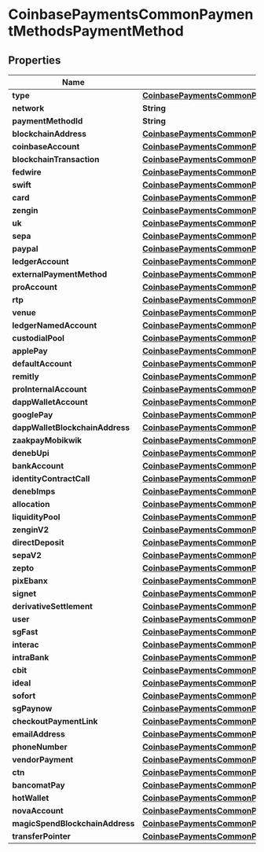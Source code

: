 
# CoinbasePaymentsCommonPaymentMethodsPaymentMethod

## Properties
Name | Type | Description | Notes
------------ | ------------- | ------------- | -------------
**type** | [**CoinbasePaymentsCommonPaymentMethodsPaymentMethodType**](CoinbasePaymentsCommonPaymentMethodsPaymentMethodType.md) |  |  [optional]
**network** | **String** |  |  [optional]
**paymentMethodId** | **String** |  |  [optional]
**blockchainAddress** | [**CoinbasePaymentsCommonPaymentMethodsBlockchainAddress**](CoinbasePaymentsCommonPaymentMethodsBlockchainAddress.md) |  |  [optional]
**coinbaseAccount** | [**CoinbasePaymentsCommonPaymentMethodsCoinbaseAccount**](CoinbasePaymentsCommonPaymentMethodsCoinbaseAccount.md) |  |  [optional]
**blockchainTransaction** | [**CoinbasePaymentsCommonPaymentMethodsBlockchainTransaction**](CoinbasePaymentsCommonPaymentMethodsBlockchainTransaction.md) |  |  [optional]
**fedwire** | [**CoinbasePaymentsCommonPaymentMethodsFedwire**](CoinbasePaymentsCommonPaymentMethodsFedwire.md) |  |  [optional]
**swift** | [**CoinbasePaymentsCommonPaymentMethodsSwift**](CoinbasePaymentsCommonPaymentMethodsSwift.md) |  |  [optional]
**card** | [**CoinbasePaymentsCommonPaymentMethodsCard**](CoinbasePaymentsCommonPaymentMethodsCard.md) |  |  [optional]
**zengin** | [**CoinbasePaymentsCommonPaymentMethodsZengin**](CoinbasePaymentsCommonPaymentMethodsZengin.md) |  |  [optional]
**uk** | [**CoinbasePaymentsCommonPaymentMethodsUk**](CoinbasePaymentsCommonPaymentMethodsUk.md) |  |  [optional]
**sepa** | [**CoinbasePaymentsCommonPaymentMethodsSepa**](CoinbasePaymentsCommonPaymentMethodsSepa.md) |  |  [optional]
**paypal** | [**CoinbasePaymentsCommonPaymentMethodsPaypal**](CoinbasePaymentsCommonPaymentMethodsPaypal.md) |  |  [optional]
**ledgerAccount** | [**CoinbasePaymentsCommonPaymentMethodsLedgerAccount**](CoinbasePaymentsCommonPaymentMethodsLedgerAccount.md) |  |  [optional]
**externalPaymentMethod** | [**CoinbasePaymentsCommonPaymentMethodsExternalPaymentMethod**](CoinbasePaymentsCommonPaymentMethodsExternalPaymentMethod.md) |  |  [optional]
**proAccount** | [**CoinbasePaymentsCommonPaymentMethodsProAccount**](CoinbasePaymentsCommonPaymentMethodsProAccount.md) |  |  [optional]
**rtp** | [**CoinbasePaymentsCommonPaymentMethodsRtp**](CoinbasePaymentsCommonPaymentMethodsRtp.md) |  |  [optional]
**venue** | [**CoinbasePaymentsCommonPaymentMethodsVenue**](CoinbasePaymentsCommonPaymentMethodsVenue.md) |  |  [optional]
**ledgerNamedAccount** | [**CoinbasePaymentsCommonPaymentMethodsLedgerNamedAccount**](CoinbasePaymentsCommonPaymentMethodsLedgerNamedAccount.md) |  |  [optional]
**custodialPool** | [**CoinbasePaymentsCommonPaymentMethodsCustodialPool**](CoinbasePaymentsCommonPaymentMethodsCustodialPool.md) |  |  [optional]
**applePay** | [**CoinbasePaymentsCommonPaymentMethodsApplePay**](CoinbasePaymentsCommonPaymentMethodsApplePay.md) |  |  [optional]
**defaultAccount** | [**CoinbasePaymentsCommonPaymentMethodsDefaultAccount**](CoinbasePaymentsCommonPaymentMethodsDefaultAccount.md) |  |  [optional]
**remitly** | [**CoinbasePaymentsCommonPaymentMethodsRemitly**](CoinbasePaymentsCommonPaymentMethodsRemitly.md) |  |  [optional]
**proInternalAccount** | [**CoinbasePaymentsCommonPaymentMethodsProInternalAccount**](CoinbasePaymentsCommonPaymentMethodsProInternalAccount.md) |  |  [optional]
**dappWalletAccount** | [**CoinbasePaymentsCommonPaymentMethodsDAppWalletAccount**](CoinbasePaymentsCommonPaymentMethodsDAppWalletAccount.md) |  |  [optional]
**googlePay** | [**CoinbasePaymentsCommonPaymentMethodsGooglePay**](CoinbasePaymentsCommonPaymentMethodsGooglePay.md) |  |  [optional]
**dappWalletBlockchainAddress** | [**CoinbasePaymentsCommonPaymentMethodsDAppWalletBlockchainAddress**](CoinbasePaymentsCommonPaymentMethodsDAppWalletBlockchainAddress.md) |  |  [optional]
**zaakpayMobikwik** | [**CoinbasePaymentsCommonPaymentMethodsZaakpayMobikwik**](CoinbasePaymentsCommonPaymentMethodsZaakpayMobikwik.md) |  |  [optional]
**denebUpi** | [**CoinbasePaymentsCommonPaymentMethodsDenebUPI**](CoinbasePaymentsCommonPaymentMethodsDenebUPI.md) |  |  [optional]
**bankAccount** | [**CoinbasePaymentsCommonPaymentMethodsBankAccount**](CoinbasePaymentsCommonPaymentMethodsBankAccount.md) |  |  [optional]
**identityContractCall** | [**CoinbasePaymentsCommonPaymentMethodsIdentityContractCall**](CoinbasePaymentsCommonPaymentMethodsIdentityContractCall.md) |  |  [optional]
**denebImps** | [**CoinbasePaymentsCommonPaymentMethodsDenebIMPS**](CoinbasePaymentsCommonPaymentMethodsDenebIMPS.md) |  |  [optional]
**allocation** | [**CoinbasePaymentsCommonPaymentMethodsAllocation**](CoinbasePaymentsCommonPaymentMethodsAllocation.md) |  |  [optional]
**liquidityPool** | [**CoinbasePaymentsCommonPaymentMethodsLiquidityPool**](CoinbasePaymentsCommonPaymentMethodsLiquidityPool.md) |  |  [optional]
**zenginV2** | [**CoinbasePaymentsCommonPaymentMethodsZenginV2**](CoinbasePaymentsCommonPaymentMethodsZenginV2.md) |  |  [optional]
**directDeposit** | [**CoinbasePaymentsCommonPaymentMethodsDirectDeposit**](CoinbasePaymentsCommonPaymentMethodsDirectDeposit.md) |  |  [optional]
**sepaV2** | [**CoinbasePaymentsCommonPaymentMethodsSepaV2**](CoinbasePaymentsCommonPaymentMethodsSepaV2.md) |  |  [optional]
**zepto** | [**CoinbasePaymentsCommonPaymentMethodsZepto**](CoinbasePaymentsCommonPaymentMethodsZepto.md) |  |  [optional]
**pixEbanx** | [**CoinbasePaymentsCommonPaymentMethodsPixEbanx**](CoinbasePaymentsCommonPaymentMethodsPixEbanx.md) |  |  [optional]
**signet** | [**CoinbasePaymentsCommonPaymentMethodsSignet**](CoinbasePaymentsCommonPaymentMethodsSignet.md) |  |  [optional]
**derivativeSettlement** | [**CoinbasePaymentsCommonPaymentMethodsDerivativeSettlement**](CoinbasePaymentsCommonPaymentMethodsDerivativeSettlement.md) |  |  [optional]
**user** | [**CoinbasePaymentsCommonPaymentMethodsUser**](CoinbasePaymentsCommonPaymentMethodsUser.md) |  |  [optional]
**sgFast** | [**CoinbasePaymentsCommonPaymentMethodsSgFast**](CoinbasePaymentsCommonPaymentMethodsSgFast.md) |  |  [optional]
**interac** | [**CoinbasePaymentsCommonPaymentMethodsInterac**](CoinbasePaymentsCommonPaymentMethodsInterac.md) |  |  [optional]
**intraBank** | [**CoinbasePaymentsCommonPaymentMethodsIntraBank**](CoinbasePaymentsCommonPaymentMethodsIntraBank.md) |  |  [optional]
**cbit** | [**CoinbasePaymentsCommonPaymentMethodsCbit**](CoinbasePaymentsCommonPaymentMethodsCbit.md) |  |  [optional]
**ideal** | [**CoinbasePaymentsCommonPaymentMethodsIdeal**](CoinbasePaymentsCommonPaymentMethodsIdeal.md) |  |  [optional]
**sofort** | [**CoinbasePaymentsCommonPaymentMethodsSofort**](CoinbasePaymentsCommonPaymentMethodsSofort.md) |  |  [optional]
**sgPaynow** | [**CoinbasePaymentsCommonPaymentMethodsSgPayNow**](CoinbasePaymentsCommonPaymentMethodsSgPayNow.md) |  |  [optional]
**checkoutPaymentLink** | [**CoinbasePaymentsCommonPaymentMethodsCheckoutPaymentLink**](CoinbasePaymentsCommonPaymentMethodsCheckoutPaymentLink.md) |  |  [optional]
**emailAddress** | [**CoinbasePaymentsCommonPaymentMethodsEmailAddress**](CoinbasePaymentsCommonPaymentMethodsEmailAddress.md) |  |  [optional]
**phoneNumber** | [**CoinbasePaymentsCommonPaymentMethodsPhoneNumber**](CoinbasePaymentsCommonPaymentMethodsPhoneNumber.md) |  |  [optional]
**vendorPayment** | [**CoinbasePaymentsCommonPaymentMethodsVendorPayment**](CoinbasePaymentsCommonPaymentMethodsVendorPayment.md) |  |  [optional]
**ctn** | [**CoinbasePaymentsCommonPaymentMethodsCTN**](CoinbasePaymentsCommonPaymentMethodsCTN.md) |  |  [optional]
**bancomatPay** | [**CoinbasePaymentsCommonPaymentMethodsBancomatPay**](CoinbasePaymentsCommonPaymentMethodsBancomatPay.md) |  |  [optional]
**hotWallet** | [**CoinbasePaymentsCommonPaymentMethodsHotWallet**](CoinbasePaymentsCommonPaymentMethodsHotWallet.md) |  |  [optional]
**novaAccount** | [**CoinbasePaymentsCommonPaymentMethodsNovaAccount**](CoinbasePaymentsCommonPaymentMethodsNovaAccount.md) |  |  [optional]
**magicSpendBlockchainAddress** | [**CoinbasePaymentsCommonPaymentMethodsMagicSpendBlockchainAddress**](CoinbasePaymentsCommonPaymentMethodsMagicSpendBlockchainAddress.md) |  |  [optional]
**transferPointer** | [**CoinbasePaymentsCommonPaymentMethodsTransferPointer**](CoinbasePaymentsCommonPaymentMethodsTransferPointer.md) |  |  [optional]



